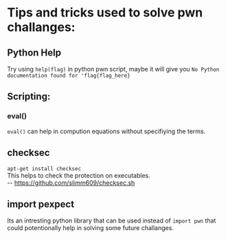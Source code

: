 # Tips and tricks used to solve pwn challanges:
## Python Help
Try using `help(flag)` in python pwn script, maybe it will give you `No Python documentation found for 'flag{flag_here}`
## Scripting:
### eval()
`eval()` can help in compution equations without specifiying the terms.

## checksec
`apt-get install checksec`  
This helps to check the protection on executables.  
-- https://github.com/slimm609/checksec.sh  

## import pexpect
Its an intresting python library that can be used instead of `import pwn` that could potentionally help in solving some future challanges.
